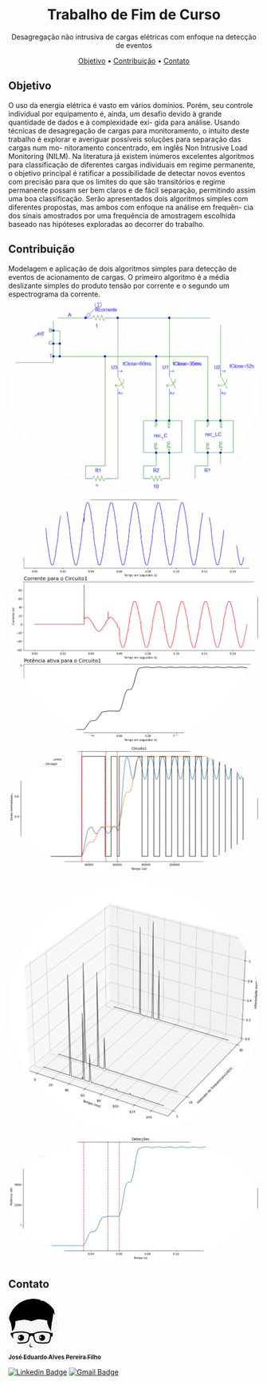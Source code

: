 <h1 align="center">Trabalho de Fim de Curso</h1>
	<p align="center">Desagregação não intrusiva de cargas elétricas com enfoque na
	detecção de eventos</p>

<p align="center">
	<a href="#objetivo">Objetivo</a> •
	<a href="#contribuicao">Contribuição</a> • 
	<a href="#contato">Contato</a>
</p>

<h2 id="objetivo">Objetivo</h2>
<p>
	O uso da energia elétrica é vasto em vários domínios. Porém, seu controle individual por
	equipamento é, ainda, um desafio devido à grande quantidade de dados e à complexidade exi-
	gida para análise. Usando técnicas de desagregação de cargas para monitoramento, o intuito
	deste trabalho é explorar e averiguar possíveis soluções para separação das cargas num mo-
	nitoramento concentrado, em inglês Non Intrusive Load Monitoring (NILM). Na literatura já
	existem inúmeros excelentes algoritmos para classificação de diferentes cargas individuais em
	regime permanente, o objetivo principal é ratificar a possibilidade de detectar novos eventos
	com precisão para que os limites do que são transitórios e regime permanente possam ser bem
	claros e de fácil separação, permitindo assim uma boa classificação. Serão apresentados dois
	algoritmos simples com diferentes propostas, mas ambos com enfoque na análise em frequên-
	cia dos sinais amostrados por uma frequência de amostragem escolhida baseado nas hipóteses
	exploradas ao decorrer do trabalho.
</p>


<h2 id="contribuicao">Contribuição</h2>
<p>
	Modelagem e aplicação de dois algoritmos simples para detecção de eventos de acionamento de cargas. O primeiro algoritmo é a média deslizante simples do produto tensão por corrente e o segundo um espectrograma da corrente.
	<br>
	<img style="border-radius: 50%;" src="https://github.com/jeduapf/TCC/blob/main/Imagens/Circuito1_cargas_diferentes_diferentes_filtros.png?raw=true" width="100%;" alt=""/>
	<br>
	<img style="border-radius: 50%;" src="https://github.com/jeduapf/TCC/blob/main/Imagens/Circuito1.png?raw=true" width="100%;" alt=""/>
	<br>
	<img style="border-radius: 50%;" src="https://github.com/jeduapf/TCC/blob/main/Imagens/Circuito1_SMA.png?raw=true" width="100%;" alt=""/>
	<br>
	<img style="border-radius: 50%;" src="https://github.com/jeduapf/TCC/blob/main/Apresenta%C3%A7ao/SNR_20freq_5harm_13winlen_600overlap_0.75.gif?raw=true" width="100%;" alt=""/>
	<br>
	<img style="border-radius: 50%;" src="https://github.com/jeduapf/TCC/blob/main/Imagens/Circuito1_3D_frequency_plot.png?raw=true" width="100%;" alt=""/>
	<br>
	<img style="border-radius: 50%;" src="https://github.com/jeduapf/TCC/blob/main/Imagens/Circuito1_Power_detections.png?raw=true" width="100%;" alt=""/>
</p>


<h2 id="contato">Contato</h2>
<p>
	<a href="https://www.linkedin.com/in/jeduapf/">
		<img style="border-radius: 50%;" src="./geek.png" width="100px;" alt=""/>
		<br />
		<sub><b>José Eduardo Alves Pereira Filho</b></sub>
	</a>
</p>

[![Linkedin Badge](https://img.shields.io/badge/-José-blue?style=flat-square&logo=Linkedin&logoColor=white&link=https://www.linkedin.com/in/jeduapf/)](https://www.linkedin.com/in/jeduapf/) 
[![Gmail Badge](https://img.shields.io/badge/-jeduapf@gmail.com-c14438?style=flat-square&logo=Gmail&logoColor=white&link=mailto:jeduapf@gmail.com)](mailto:jeduapf@gmail.com)
